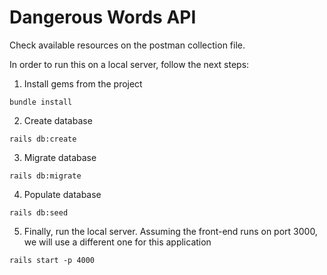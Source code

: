 # Dangerous Words API

Check available resources on the postman collection file.

In order to run this on a local server, follow the next steps:

1. Install gems from the project

`bundle install`

2. Create database

`rails db:create`

3. Migrate database

`rails db:migrate`

4. Populate database

`rails db:seed`

5. Finally, run the local server. Assuming the front-end runs on port 3000, we will use a different one for this application

`rails start -p 4000 `

